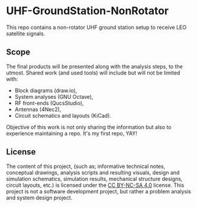 # UHF-GroundStation-NonRotator
This repo contains a non-rotator UHF ground station setup to receive LEO satellite signals.

## Scope
The final products will be presented along with the analysis steps, to the utmost.
Shared work (and used tools) will include but will not be limited with:
- Block diagrams (draw.io),
- System analyses (GNU Octave),
- RF front-ends (QucsStudio),
- Antennas (4Nec2),
- Circuit schematics and layouts (KiCad).
  
Objective of this work is not only sharing the information but also to experience maintaining a repo. It's my first repo, YAY!

## License
The content of this project, (such as; informative technical notes, conceptual drawings, analysis scripts and resulting visuals, design and simulation schematics, simulation results, mechanical structure designs, circuit layouts, etc.) is licensed under the [CC BY-NC-SA 4.0](https://creativecommons.org/licenses/by-nc-sa/4.0/) license. This project is not a software development project, but rather a problem analysis and system design project.
